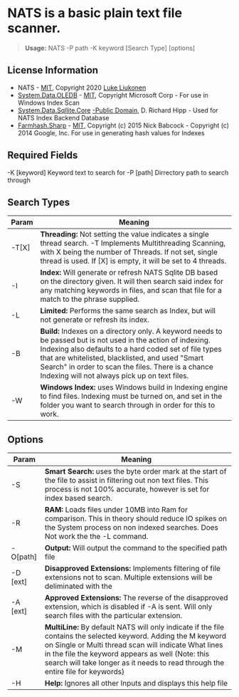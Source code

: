 # NATS is a basic plain text file scanner.
>  **Usage:** NATS -P path -K keyword [Search Type] [options]


## License Information

- NATS  - [MIT](https://github.com/liukonen/nats/blob/master/LICENSE), Copyright 2020 [Luke Liukonen](https://github.com/liukonen)
- [System.Data.OLEDB](https://github.com/dotnet/corefx) - [MIT](https://licenses.nuget.org/MIT), Copyright Microsoft Corp - For use in Windows Index Scan
- [System.Data.Sqllite.Core](https://system.data.sqlite.org/index.html/doc/trunk/www/index.wiki) [-Public Domain](https://www.sqlite.org/copyright.html), D. Richard Hipp - Used for NATS Index Backend Database 
- [Farmhash.Sharp](https://nickbabcock.github.io/Farmhash.Sharp/) - [MIT](https://github.com/nickbabcock/Farmhash.Sharp/blob/master/LICENSE.txt),  Copyright (c) 2015 Nick Babcock - Copyright (c) 2014 Google, Inc. For use in generating hash values for Indexes

 ## Required Fields
 -K [keyword]    Keyword text to search for
 -P [path]       Dirrectory path to search through
                

##  Search Types

| Param | Meaning |
|-------|---------|
| -T[X] | **Threading:** Not setting the value indicates a single thread search. -T Implements Multithreading Scanning, with X being the number of Threads. If not set, single thread is used. If  [X] is empty, it will be set to 4 threads.|
| -I    | **Index:** Will generate or refresh NATS Sqlite DB based on the directory given. It will then search said index for any matching keywords in files, and scan that file for a match to  the phrase supplied.|
| -L    | **Limited:** Performs the same search as Index, but will not generate or refresh its index.|
| -B    | **Build:** Indexes on a directory only. A keyword needs to be passed but is not used in the action of indexing. Indexing also defaults to a hard coded set of file types that are whitelisted, blacklisted, and used "Smart Search" in order to scan the files. There is a chance Indexing will not always pick up on text files.|
| -W    | **Windows Index:** uses Windows build in Indexing engine to find files. Indexing must be turned on, and set in the folder you want to search through in order for this to work.|

## Options
| Param    | Meaning |
|----------|---------|
| -S       | **Smart Search:** uses the byte order mark at the start of the file to assist in filtering out non text files. This process is not 100% accurate, however is set for index based search.|
| -R       | **RAM:** Loads files under 10MB into Ram for comparison. This in theory should reduce IO spikes on the System process on non indexed searches. Does Not work the the -L command.|
| -O[path] | **Output:** Will output the command to the specified path file|
| -D [ext] | **Disapproved Extensions:** Implements filtering of file extensions not to scan. Multiple extensions will be deliminated with the | symbol. NAPS has a default blacklist of [7z|bmp|db|db-journal|dll|doc|docx|exe|jpg|m4v|mov|mp3|mp4|pdb|pdf|png|tmp|xls|xlsx|zip] and invoking this will override the default|
| -A [ext] | **Approved Extensions:** The reverse of the disapproved extension, which is disabled if -A is sent. Will only search files with the particular extension.|
| -M       | **MultiLine:** By default NATS will only indicate if the file contains the selected keyword. Adding the M keyword on Single or Multi thread scan will indicate What lines in the file the keyword appears as well (Note: this search will take longer as it needs to read through the entire file for keywords)|
| -H       | **Help:** Ignores all other Inputs and displays this help file|